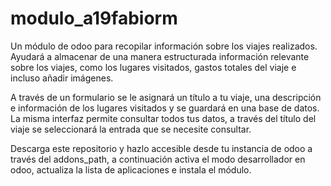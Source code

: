 # modulo_a19fabiorm

Un módulo de odoo para recopilar información sobre los viajes realizados.
Ayudará a almacenar de una manera estructurada información relevante sobre los viajes, como los lugares visitados, gastos totales del viaje e incluso añadir imágenes.

A través de un formulario se le asignará un título a tu viaje, una descripción e información de los lugares visitados y se guardará en una base de datos. La misma interfaz permite consultar todos tus datos, a través del título del viaje se seleccionará la entrada que se necesite consultar.

Descarga este repositorio y hazlo accesible desde tu instancia de odoo a través del addons_path, a continuación activa el modo desarrollador en odoo, actualiza la lista de aplicaciones e instala el módulo.
